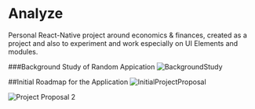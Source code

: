 # Analyze
Personal React-Native project around economics &amp; finances, created as a project and also to experiment and work especially on UI Elements and modules.

###Background Study of Random Appication
![BackgroundStudy](https://user-images.githubusercontent.com/89436942/156680733-a9ae0558-7b40-4a40-8596-32a5b34cb143.svg)


##Initial Roadmap for the Application
![InitialProjectProposal](https://user-images.githubusercontent.com/89436942/156680459-34fb5cb1-8d88-4add-b651-f3663709a469.png)

![Project Proposal 2](https://user-images.githubusercontent.com/89436942/156680478-4f647bdb-a0e0-40a3-acdc-5a7c93e593fd.png)
